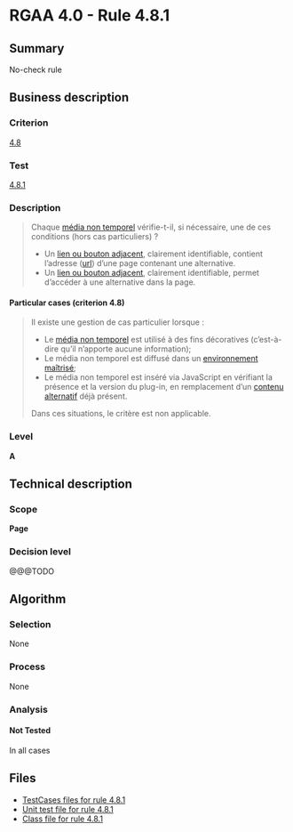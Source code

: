 # RGAA 4.0 - Rule 4.8.1

## Summary

No-check rule

## Business description

### Criterion

[4.8](https://www.numerique.gouv.fr/publications/rgaa-accessibilite/methode/criteres/#crit-4-8)

### Test

[4.8.1](https://www.numerique.gouv.fr/publications/rgaa-accessibilite/methode/criteres/#test-4-8-1)

### Description

> Chaque [média non temporel](https://www.numerique.gouv.fr/publications/rgaa-accessibilite/methode/glossaire/#media-non-temporel) vérifie-t-il, si nécessaire, une de ces conditions (hors cas particuliers) ?
> 
> * Un [lien ou bouton adjacent](https://www.numerique.gouv.fr/publications/rgaa-accessibilite/methode/glossaire/#lien-ou-bouton-adjacent), clairement identifiable, contient l’adresse ([url](https://www.numerique.gouv.fr/publications/rgaa-accessibilite/methode/glossaire/#url)) d’une page contenant une alternative.
> * Un [lien ou bouton adjacent](https://www.numerique.gouv.fr/publications/rgaa-accessibilite/methode/glossaire/#lien-ou-bouton-adjacent), clairement identifiable, permet d’accéder à une alternative dans la page.

#### Particular cases (criterion 4.8)

> Il existe une gestion de cas particulier lorsque :
> 
> * Le [média non temporel](https://www.numerique.gouv.fr/publications/rgaa-accessibilite/methode/glossaire/#media-non-temporel) est utilisé à des fins décoratives (c’est-à-dire qu’il n’apporte aucune information);
> * Le média non temporel est diffusé dans un [environnement maîtrisé](https://www.numerique.gouv.fr/publications/rgaa-accessibilite/methode/glossaire/#environnement-maitrise);
> * Le média non temporel est inséré via JavaScript en vérifiant la présence et la version du plug-in, en remplacement d’un [contenu alternatif](https://www.numerique.gouv.fr/publications/rgaa-accessibilite/methode/glossaire/#contenu-alternatif) déjà présent.
> 
> Dans ces situations, le critère est non applicable.

### Level

**A**


## Technical description

### Scope

**Page**

### Decision level

@@@TODO


## Algorithm

### Selection

None

### Process

None

### Analysis

#### Not Tested

In all cases


## Files

- [TestCases files for rule 4.8.1](https://gitlab.com/asqatasun/Asqatasun/-/tree/v5/rules/rules-rgaa4.0/src/test/resources/testcases/rgaa40/Rgaa40Rule040801/)
- [Unit test file for rule 4.8.1](https://gitlab.com/asqatasun/Asqatasun/-/blob/v5/rules/rules-rgaa4.0/src/test/java/org/asqatasun/rules/rgaa40/Rgaa40Rule040801Test.java)
- [Class file for rule 4.8.1](https://gitlab.com/asqatasun/Asqatasun/-/blob/v5/rules/rules-rgaa4.0/src/main/java/org/asqatasun/rules/rgaa40/Rgaa40Rule040801.java)



